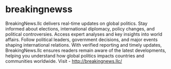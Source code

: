 # breakingnewss
BreakingNews.llc delivers real-time updates on global politics. Stay informed about elections, international diplomacy, policy changes, and political controversies. Access expert analyses and key insights into world affairs. Follow political leaders, government decisions, and major events shaping international relations. With verified reporting and timely updates, BreakingNews.llc ensures readers remain aware of the latest developments, helping you understand how global politics impacts countries and communities worldwide. Visit - http://breakingnews.llc/
